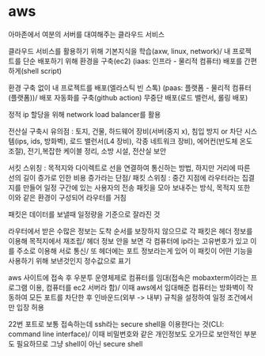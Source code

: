 # aws
아마존에서 여분의 서버를 대여해주는 클라우드 서비스

클라우드 서비스를 활용하기 위해 기본지식을 학습(axw, linux, network)/ 
내 프로젝트를 단순 배포하기 위해 환경을 구축(ec2) (iaas: 인프라 - 물리적 컴퓨터) 배포를 간편하게(shell script)

환경 구축 없이 내 프로젝트를 배포(엘라스틱 빈 스톡) (paas: 플랫폼 - 물리적 컴퓨터(플랫폼))/ 
배포 자동화를 구축(github action) 무중단 배포(로드 밸런서, 롤링 배포)

정적 ip 할당을 위해 network load balancer를 활용

전산실 구축시 유의점 : 토지, 건물, 하드웨어 장비(서버(중지 x), 침입 방지 or 차단 시스템(ips, ids, 방화벽), 로드 밸런서(L4 장비), 각종 네트워크 장비),
에어컨(반도체 온도 조절), 전기,복잡한 케이블 정리, 소방 시설, 전산실 보안

서킷 스위칭 : 목적지와 다이렉트로 선을 연결하여 통신하는 방법, 하지만 거리에 따른 선의 길이 증가로 인한 비용 증가라는 단점/ 
패킷 스위칭 : 중간 지점에 라우터라는 집결지를 만들어 일정 구간에 있는 사용자의 전송 패킷을 모아 보내주는 방식, 목적지 또한 이와 같은 환경이 구성되어 라우터를 거침

패킷은 데이터를 보낼때 일정량을 기준으로 잘라진 것

라우터에서 받은 수많은 정보는 도착 순서를 보장하지 않으므로 각 패킷은 헤더 정보를 이용해 목적지에서 재조립/
헤더 정보 안을 보면 각 컴퓨터에 ip라는 고유번호가 있고 이를 주소로 이용해 서로 통신/ 
또 헤더에는 포트 정보라는게 있어 이 패킷이 어떤 기능을 사용하기 위해 보낸것인지 정수값으로 표기

aws 사이트에 접속 후 우분투 운영체제로 컴퓨터를 임대(접속은 mobaxterm이라는 프로그램 이용, 컴퓨터를 ec2 서버라 함)/ 
이때 aws에서 임대해준 컴퓨터는 방화벽이 작동하여 모든 포트를 차단한 후 인바운드(외부 -> 내부) 규칙을 설정하여 일정 조건에서만 입장 허용

22번 포트로 보통 접속하는데 ssh라는 secure shell을 이용한다는 것(CLI: command line interface)/ 
이때 비밀번호와 같은 개인정보도 오가므로 보안적인 부분도 필요하므로 그냥 shell이 아닌 secure shell

